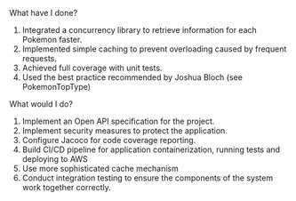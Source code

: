 What have I done?

1. Integrated a concurrency library to retrieve information for each Pokemon faster.
2. Implemented simple caching to prevent overloading caused by frequent requests.
3. Achieved full coverage with unit tests.
4. Used the best practice recommended by Joshua Bloch (see PokemonTopType)

What would I do?

1. Implement an Open API specification for the project.
2. Implement security measures to protect the application.
3. Configure Jacoco for code coverage reporting.
4. Build CI/CD pipeline for application containerization, running tests and deploying to AWS
5. Use more sophisticated cache mechanism
6. Conduct integration testing to ensure the components of the system work together correctly.